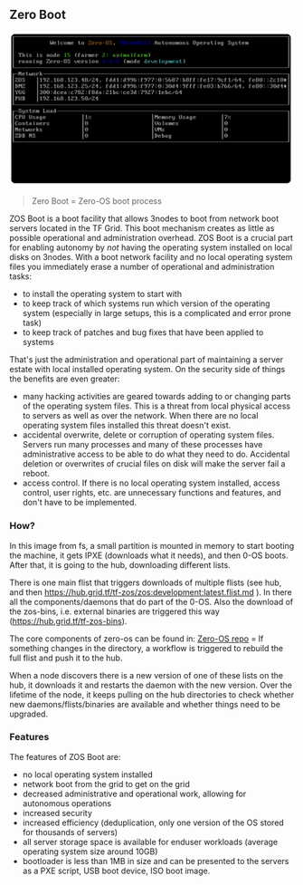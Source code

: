 ## Zero Boot

![](img/boot.png)  

> Zero Boot = Zero-OS boot process

ZOS Boot is a boot facility that allows 3nodes to boot from network boot servers located in the TF Grid. This boot mechanism creates as little as possible operational and administration overhead. ZOS Boot is a crucial part for enabling autonomy by *not* having the operating system installed on local disks on 3nodes. With a boot network facility and no local operating system files you immediately erase a number of operational and administration tasks:

- to install the operating system to start with
- to keep track of which systems run which version of the operating system (especially in large setups, this is a complicated and error prone task)
- to keep track of patches and bug fixes that have been applied to systems

That's just the administration and operational part of maintaining a server estate with local installed operating system. On the security side of things the benefits are even greater:
- many hacking activities are geared towards adding to or changing parts of the operating system files. This is a threat from local physical access to servers as well as over the network. When there are no local operating system files installed this threat doesn't exist.
- accidental overwrite, delete or corruption of operating system files. Servers run many processes and many of these processes have administrative access to be able to do what they need to do. Accidental deletion or overwrites of crucial files on disk will make the server fail a reboot.
- access control. If there is no local operating system installed, access control, user rights, etc. are unnecessary functions and features, and don't have to be implemented.

### How?

In this image from fs, a small partition is mounted in memory to start booting the machine, it gets IPXE (downloads what it needs), and then 0-OS boots. 
After that, it is going to the hub, downloading different lists. 

There is one main flist that triggers downloads of multiple flists (see hub, and then https://hub.grid.tf/tf-zos/zos:development:latest.flist.md ). 
In there all the components/daemons that do part of the 0-OS. 
Also the download of the zos-bins, i.e. external binaries are triggered this way (https://hub.grid.tf/tf-zos-bins). 

The core components of zero-os can be found in: [Zero-OS repo](https://github.com/threefoldtech/zos/tree/master/bins/packages) = If something changes in the directory, a workflow is triggered to rebuild the full flist and push it to the hub. 
    
When a node discovers there is a new version of one of these lists on the hub, it downloads it and restarts the daemon with the new version. 
Over the lifetime of the node, it keeps pulling on the hub directories to check whether new daemons/flists/binaries are available and whether things need to be upgraded.

### Features

The features of ZOS Boot are:

- no local operating system installed
- network boot from the grid to get on the grid
- decreased administrative and operational work, allowing for autonomous operations
- increased security
- increased efficiency (deduplication, only one version of the OS stored for thousands of servers)
- all server storage space is available for enduser workloads (average operating system size around 10GB)
- bootloader is less than 1MB in size and can be presented to the servers as a PXE script, USB boot device, ISO boot image.





